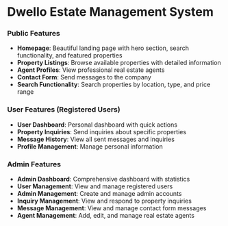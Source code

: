 # Dwello Estate Management System



### Public Features
- **Homepage**: Beautiful landing page with hero section, search functionality, and featured properties
- **Property Listings**: Browse available properties with detailed information
- **Agent Profiles**: View professional real estate agents
- **Contact Form**: Send messages to the company
- **Search Functionality**: Search properties by location, type, and price range

### User Features (Registered Users)
- **User Dashboard**: Personal dashboard with quick actions
- **Property Inquiries**: Send inquiries about specific properties
- **Message History**: View all sent messages and inquiries
- **Profile Management**: Manage personal information

### Admin Features
- **Admin Dashboard**: Comprehensive dashboard with statistics
- **User Management**: View and manage registered users
- **Admin Management**: Create and manage admin accounts
- **Inquiry Management**: View and respond to property inquiries
- **Message Management**: View and manage contact form messages
- **Agent Management**: Add, edit, and manage real estate agents


